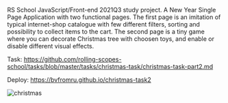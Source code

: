 RS School JavaScript/Front-end 2021Q3 study project. A New Year Single Page Application with two functional pages. The first page is an imitation of typical internet-shop catalogue with few different filters, sorting and possibility to collect items to the cart. The second page is a tiny game where you can decorate Christmas tree with choosen toys, and enable or disable different visual effects.

Task: https://github.com/rolling-scopes-school/tasks/blob/master/tasks/christmas-task/christmas-task-part2.md

Deploy: https://bvfromru.github.io/christmas-task2

![christmas](https://user-images.githubusercontent.com/18407108/155347584-2fd66ed9-a0d3-4f03-b540-aedeb1f05b77.png)
